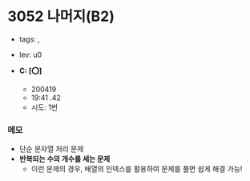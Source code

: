 # 3052 나머지(B2)
 - tags: ,
 - lev: u0

- **C: [:o:]**
  - 200419
  - 19:41 .42
  - 시도: 1번

### 메모
 - 단순 문자열 처리 문제
 - **반복되는 수의 개수를 세는 문제**
    - 이런 문제의 경우, 배열의 인덱스를 활용하여 문제를 풀면 쉽게 해결 가능!

